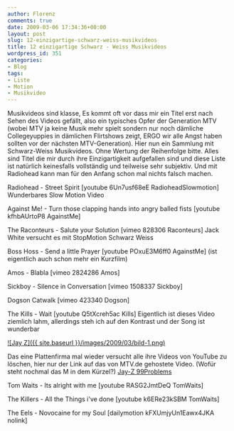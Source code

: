 ```yaml
---
author: Florenz
comments: true
date: 2009-03-06 17:34:36+00:00
layout: post
slug: 12-einzigartige-schwarz-weiss-musikvideos
title: 12 einzigartige Schwarz - Weiss Musikvideos
wordpress_id: 351
categories:
- Blog
tags:
- Liste
- Motion
- Musikvideo
---
```


Musikvideos sind klasse, Es kommt oft vor dass mir ein Titel erst nach Sehen des Videos gefällt, also ein typisches Opfer der Generation MTV (wobei MTV ja keine Musik mehr spielt sondern nur noch dämliche Collegeyuppies in dämlichen Flirtshows zeigt, ERGO wir alle Angst haben sollten vor der nächsten MTV-Generation). Hier nun ein Sammlung mit Schwarz-Weiss Musikvideos. Ohne Wertung der Reihenfolge bitte. Alles sind Titel die mir durch ihre Einzigartigkeit aufgefallen sind und diese Liste ist natürlich keinesfalls vollständig und teilweise sehr subjektiv.
Und mit Radiohead kann man für den Anfang schon mal nichts falsch machen.

Radiohead - Street Spirit
[youtube 6Un7usf68eE RadioheadSlowmotion]
Wunderbares Slow Motion Video

Against Me! - Turn those clapping hands into angry balled fists
[youtube kfhbAUrtoP8 AgainstMe]

The Raconteurs - Salute your Solution
[vimeo 828306 Raconteurs]
Jack White versucht es mit StopMotion Schwarz Weiss

Boss Hoss - Send a little Prayer
[youtube POxuE3M6ff0 AgainstMe]
(ist eigentlich auch schon mehr ein Kurzfilm)

Amos - Blabla
[vimeo 2824286 Amos]

Sickboy - Silence in Conversation
[vimeo 1508337 Sickboy]

Dogson Catwalk
[vimeo 423340 Dogson]

The Kills - Wait
[youtube Q5tXcreh5ac Kills]
Eigentlich ist dieses Video ziemlich lahm, allerdings steh ich auf den Kontrast und der Song ist wunderbar

[![Jay Z]({{ site.baseurl }}/images/2009/03/bild-1.png)](http://www.mtv.de/videos/16209603)

Das eine Plattenfirma mal wieder versucht alle ihre Videos von YouTube zu löschen, hier nur der Link auf das von MTV.de gehostete Video. (Wofür steht nochmal das M in dem Kürzel?)
[Jay-Z 99Problems](http://www.mtv.de/videos/16209603)

Tom Waits - Its alright with me
[youtube RASG2JmtDeQ TomWaits]

The Killers - All the Things i've done
[youtube k6ERe23kSBM TomWaits]

The Eels - Novocaine for my Soul
[dailymotion kFXUmjyUn1Eawx4JKA nolink]
